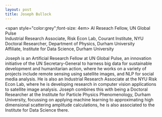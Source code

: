 ```yaml
---
layout: post
title: Joseph Bullock
---
```


<span style="color:grey";font-size: 4em>
AI Reseach Fellow, UN Global Pulse<br/>
Industrial Research Associate, Risk Econ Lab, Courant Institute, NYU<br/>
Doctoral Researcher, Department of Physics, Durham University<br/>
Affiliate, Institute for Data Science, Durham University<br/>
</span>

Joseph is an Artificial Research Fellow at UN Global Pulse, an innovation initiative of the UN Secretary-General to harness big data for sustainable development and humanitarian action, where he works on a variety of projects include remote sensing using satellite images, and NLP for social media analysis. He is also an Industrial Research Associate at the NYU Risk Econ Lab, where he is developing research in computer vision applications to satellite image analysis. Joseph combines this with being a Doctoral Researcher at the Institute for Particle Physics Phenomenology, Durham University, focussing on applying machine learning to approximating high dimensional scattering amplitude calculations, he is also associated to the Institute for Data Science there.